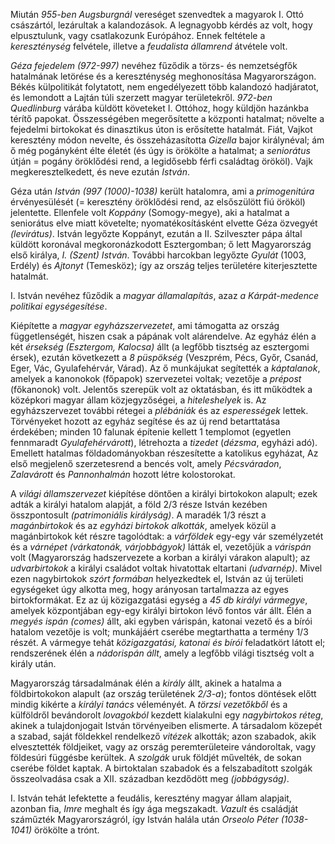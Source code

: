 Miután *955-ben Augsburgnál* vereséget szenvedtek a magyarok I. Ottó császártól, lezárultak a kalandozások. A legnagyobb kérdés az volt, hogy elpusztulunk, vagy csatlakozunk Európához. Ennek feltétele a *kereszténység* felvétele, illetve a *feudalista államrend* átvétele volt.

*Géza fejedelem (972-997)* nevéhez fűződik a törzs- és nemzetségfők hatalmának letörése és a kereszténység meghonosítása Magyarországon. Békés külpolitikát folytatott, nem engedélyezett több kalandozó hadjáratot, és lemondott a Lajtán túli szerzett magyar területekről. *972-ben Quedlinburg* várába küldött követeket I. Ottóhoz, hogy küldjön hazánkba térítő papokat. Összességében megerősítette a központi hatalmat; növelte a fejedelmi birtokokat és dinasztikus úton is erősítette hatalmát. Fiát, Vajkot keresztény módon nevelte, és összeházasította *Gizella* bajor királynéval; ám ő még pogányként élte életét (és úgy is örökölte a hatalmat; a *seniorátus* útján = pogány öröklődési rend, a legidősebb férfi családtag örököl). Vajk megkeresztelkedett, és neve ezután *István*.

Géza után *István (997 (1000)-1038)* került hatalomra, ami a *primogenitúra* érvényesülését (= keresztény öröklődési rend, az elsőszülött fiú örököl) jelentette. Ellenfele volt *Koppány* (Somogy-megye), aki a hatalmat a seniorátus elve miatt követelte; nyomatékosításként elvette Géza özvegyét *(levirátus)*. István legyőzte Koppányt, ezután a II. Szilveszter pápa által küldött koronával megkoronázkodott Esztergomban; ő lett Magyarország első királya, *I. (Szent) István*. További harcokban legyőzte *Gyulát* (1003, Erdély) és *Ajtonyt* (Temesköz); így az ország teljes területére kiterjesztette hatalmát.

I. István nevéhez fűződik a *magyar államalapítás*, azaz *a Kárpát-medence politikai egységesítése*.

Kiépítette a *magyar egyházszervezetet*, ami támogatta az ország függetlenségét, hiszen csak a pápának volt alárendelve. Az egyház élén a két *érsekség (Esztergom, Kalocsa)* állt (a legfőbb tisztség az esztergomi érsek), ezután következett a *8 püspökség* (Veszprém, Pécs, Győr, Csanád, Eger, Vác, Gyulafehérvár, Várad). Az ő munkájukat segítették a *káptalanok*, amelyek a kanonokok (főpapok) szervezetei voltak; vezetője a *prépost* (főkanonok) volt. Jelentős szerepük volt az oktatásban, és itt működtek a középkori magyar állam közjegyzőségei, a *hiteleshelyek* is. Az egyházszervezet további rétegei a *plébániák* és az *esperességek* lettek. Törvényeket hozott az egyház segítése és az új rend betarttatása érdekében; minden 10 falunak építenie kellett 1 templomot (egyetlen fennmaradt *Gyulafehérvárott*), létrehozta a *tizedet* (*dézsma*, egyházi adó). Emellett hatalmas földadományokban részesítette a katolikus egyházat, Az első megjelenő szerzetesrend a bencés volt, amely *Pécsváradon*, *Zalavárott* és *Pannonhalmán* hozott létre kolostorokat.

A *világi államszervezet* kiépítése döntően a királyi birtokokon alapult; ezek adták a királyi hatalom alapját, a föld 2/3 része István kezében összpontosult *(patrimoniális királyság)*. A maradék 1/3 részt a *magánbirtokok* és az *egyházi birtokok alkották*, amelyek közül a magánbirtokok két részre tagolódtak: a *várföldek* egy-egy vár személyzetét és a *várnépet (várkatonák, várjobbágyok)* látták el, vezetőjük a *várispán* volt (Magyarország hadszervezete a korban a királyi várakon alapult); az *udvarbirtokok* a királyi családot voltak hivatottak eltartani *(udvarnép)*. Mivel ezen nagybirtokok *szórt formában* helyezkedtek el, István az új területi egységeket úgy alkotta meg, hogy arányosan tartalmazza az egyes birtokformákat. Ez az új közigazgatási egység a *45 db királyi vármegye*, amelyek központjában egy-egy királyi birtokon lévő fontos vár állt. Élén a *megyés ispán (comes)* állt, aki egyben várispán, katonai vezető és a bírói hatalom vezetője is volt; munkájáért cserébe megtarthatta a termény 1/3 részét. A vármegye tehát *közigazgatási, katonai és bírói* feladatkört látott el; rendszerének élén a *nádorispán állt*, amely a legfőbb világi tisztség volt a király után.

Magyarország társadalmának élén a *király* állt, akinek a hatalma a földbirtokokon alapult (az ország területének *2/3-a*); fontos döntések előtt mindig kikérte a *királyi tanács* véleményét. A *törzsi vezetőkből* és a külföldről bevándorolt *lovagokból* kezdett kialakulni egy *nagybirtokos réteg*, akinek a tulajdonjogait István törvényeiben elismerte. A társadalom közepét a szabad, saját földekkel rendelkező *vitézek* alkották; azon szabadok, akik elvesztették földjeiket, vagy az ország peremterületeire vándoroltak, vagy földesúri függésbe kerültek. A *szolgák* uruk földjét művelték, de sokan cserébe földet kaptak. A birtoktalan szabadok és a felszabadított szolgák összeolvadása csak a XII. században kezdődött meg *(jobbágyság)*.

I. István tehát lefektette a feudális, keresztény magyar állam alapjait, azonban fia, *Imre* meghalt és így ága megszakadt. *Vazult* és családját száműzték Magyarországról, így István halála után *Orseolo Péter (1038-1041)* örökölte a trónt.
